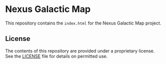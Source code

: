 # Nexus Galactic Map

This repository contains the `index.html` for the Nexus Galactic Map project.

## License

The contents of this repository are provided under a proprietary license. See the [LICENSE](LICENSE) file for details on permitted use.
